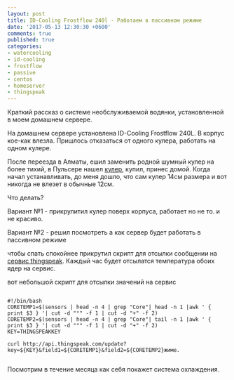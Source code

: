 ```yaml
---
layout: post
title: ID-Cooling Frostflow 240l - Работаем в пассивном режиме 
date: '2017-05-13 12:30:30 +0600'
comments: true
published: true
categories:
- watercooling
- id-cooling
- frostflow
- passive
- centos
- homeserver
- thingspeak
---
```


Краткий рассказ о системе необслуживаемой водянки, установленной в моем домашнем сервере. <!--more-->

На домашнем сервере установлена ID-Cooling Frostflow 240L. В корпус кое-как влезла. Пришлось отказаться от одного кулера, работать на одном кулере.

После переезда в Алматы, ешил заменить родной шумный кулер на более тихий, в Пульсере нашел [кулер](http://pulser.kz/?card=127044), купил, принес домой. Когда начал устанавливать, до меня дошло, что сам кулер 14см размера и вот никогда не влезет в обычные 12см.

Что делать?

Вариант №1 - прикрулитил кулер поверх корпуса, работает но не то. и не красиво.

Вариант №2 - решил посмотреть а как сервер будет работать в пассивном режиме

чтобы спать спокойнее прикрутил скрипт для отсылки сообщении на [сервис thingspeak](https://thingspeak.com/channels/272287). Каждый час будет отсылатся температура обоих ядер на сервис.

вот небольшой скрипт для отсылки значений на сервис

<pre><code>
#!/bin/bash
CORETEMP1=$(sensors | head -n 4 | grep "Core"| head -n 1 |awk ' { print $3 } '| cut -d "°" -f 1 | cut -d "+" -f 2)
CORETEMP2=$(sensors | head -n 4 | grep "Core"| tail -n 1 |awk ' { print $3 } '| cut -d "°" -f 1 | cut -d "+" -f 2)
KEY=THINGSPEAKKEY

curl http://api.thingspeak.com/update?key=${KEY}&field1=${CORETEMP1}&field2=${CORETEMP2}жиме.

</code></pre>

Посмотрим в течение месяца как себя покажет система охлаждения.